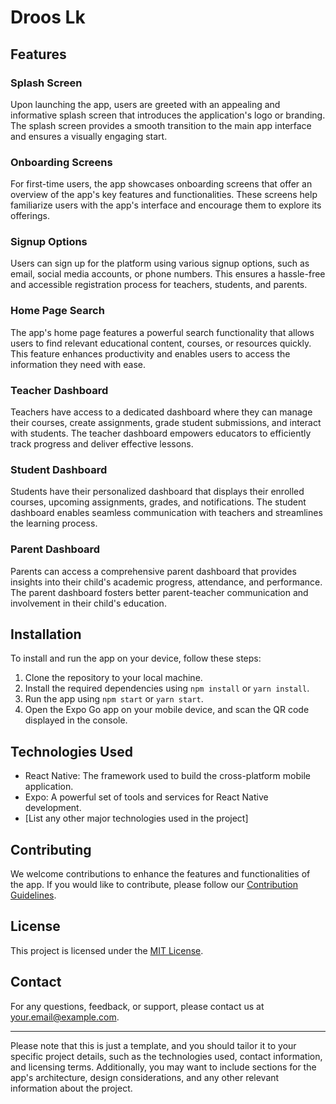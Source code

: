 # Droos Lk

## Features

### Splash Screen

Upon launching the app, users are greeted with an appealing and informative splash screen that introduces the application's logo or branding. The splash screen provides a smooth transition to the main app interface and ensures a visually engaging start.

### Onboarding Screens

For first-time users, the app showcases onboarding screens that offer an overview of the app's key features and functionalities. These screens help familiarize users with the app's interface and encourage them to explore its offerings.

### Signup Options

Users can sign up for the platform using various signup options, such as email, social media accounts, or phone numbers. This ensures a hassle-free and accessible registration process for teachers, students, and parents.

### Home Page Search

The app's home page features a powerful search functionality that allows users to find relevant educational content, courses, or resources quickly. This feature enhances productivity and enables users to access the information they need with ease.

### Teacher Dashboard

Teachers have access to a dedicated dashboard where they can manage their courses, create assignments, grade student submissions, and interact with students. The teacher dashboard empowers educators to efficiently track progress and deliver effective lessons.

### Student Dashboard

Students have their personalized dashboard that displays their enrolled courses, upcoming assignments, grades, and notifications. The student dashboard enables seamless communication with teachers and streamlines the learning process.

### Parent Dashboard

Parents can access a comprehensive parent dashboard that provides insights into their child's academic progress, attendance, and performance. The parent dashboard fosters better parent-teacher communication and involvement in their child's education.

## Installation

To install and run the app on your device, follow these steps:

1. Clone the repository to your local machine.
2. Install the required dependencies using `npm install` or `yarn install`.
3. Run the app using `npm start` or `yarn start`.
4. Open the Expo Go app on your mobile device, and scan the QR code displayed in the console.

## Technologies Used

- React Native: The framework used to build the cross-platform mobile application.
- Expo: A powerful set of tools and services for React Native development.
- [List any other major technologies used in the project]

## Contributing

We welcome contributions to enhance the features and functionalities of the app. If you would like to contribute, please follow our [Contribution Guidelines](CONTRIBUTING.md).

## License

This project is licensed under the [MIT License](LICENSE).

## Contact

For any questions, feedback, or support, please contact us at [your.email@example.com](mailto:your.email@example.com).

---
Please note that this is just a template, and you should tailor it to your specific project details, such as the technologies used, contact information, and licensing terms. Additionally, you may want to include sections for the app's architecture, design considerations, and any other relevant information about the project.

